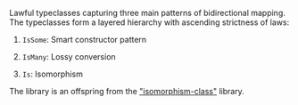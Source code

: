 Lawful typeclasses capturing three main patterns of bidirectional mapping. The typeclasses form a layered hierarchy with ascending strictness of laws:

1. `IsSome`: Smart constructor pattern

2. `IsMany`: Lossy conversion

3. `Is`: Isomorphism

The library is an offspring from the ["isomorphism-class"](https://hackage.haskell.org/package/isomorphism-class) library.